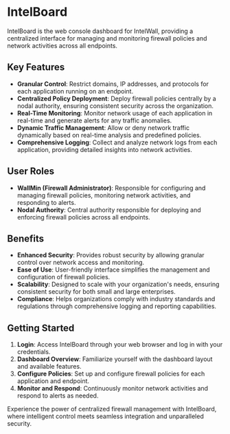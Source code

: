 # IntelBoard

IntelBoard is the web console dashboard for IntelWall, providing a centralized interface for managing and monitoring firewall policies and network activities across all endpoints.

## Key Features

- **Granular Control**: Restrict domains, IP addresses, and protocols for each application running on an endpoint.
- **Centralized Policy Deployment**: Deploy firewall policies centrally by a nodal authority, ensuring consistent security across the organization.
- **Real-Time Monitoring**: Monitor network usage of each application in real-time and generate alerts for any traffic anomalies.
- **Dynamic Traffic Management**: Allow or deny network traffic dynamically based on real-time analysis and predefined policies.
- **Comprehensive Logging**: Collect and analyze network logs from each application, providing detailed insights into network activities.

## User Roles

- **WallMin (Firewall Administrator)**: Responsible for configuring and managing firewall policies, monitoring network activities, and responding to alerts.
- **Nodal Authority**: Central authority responsible for deploying and enforcing firewall policies across all endpoints.

## Benefits

- **Enhanced Security**: Provides robust security by allowing granular control over network access and monitoring.
- **Ease of Use**: User-friendly interface simplifies the management and configuration of firewall policies.
- **Scalability**: Designed to scale with your organization's needs, ensuring consistent security for both small and large enterprises.
- **Compliance**: Helps organizations comply with industry standards and regulations through comprehensive logging and reporting capabilities.

## Getting Started

1. **Login**: Access IntelBoard through your web browser and log in with your credentials.
2. **Dashboard Overview**: Familiarize yourself with the dashboard layout and available features.
3. **Configure Policies**: Set up and configure firewall policies for each application and endpoint.
4. **Monitor and Respond**: Continuously monitor network activities and respond to alerts as needed.

Experience the power of centralized firewall management with IntelBoard, where intelligent control meets seamless integration and unparalleled security.
